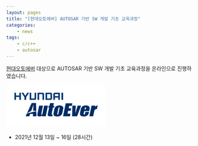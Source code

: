 ```yaml
---
layout: pages
title: "[현대오토에버] AUTOSAR 기반 SW 개발 기초 교육과정"
categories: 
    - news
tags: 
    - c/c++
    - autosar
---
```


[현대오토에버](https://www.hyundai-autoever.com/) 대상으로 AUTOSAR 기반 SW 개발 기초 교육과정을 온라인으로 진행하였습니다.

![Autoever logo](/assets/img/post/autoever_logo.png)

- 2021년 12월 13일 ~ 16일 (28시간)


